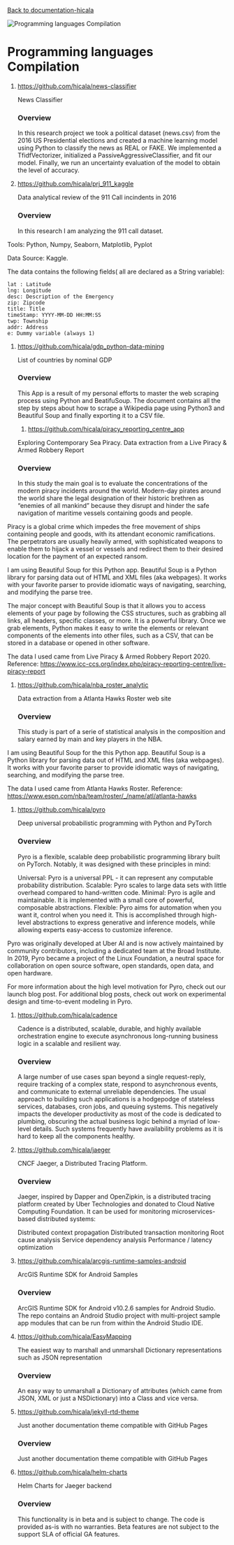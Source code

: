 [Back to documentation-hicala]( https://github.com/hicala/documentation-hicala)

![Programming languages Compilation](https://github.com/hicala/documentation-hicala/blob/main/images/Programming-languages-Compilation.jpg)

# Programming languages Compilation

1. https://github.com/hicala/news-classifier

   News Classifier 

   ### Overview

   In this research project we took a political dataset (news.csv) from the 2016 US Presidential elections and created a machine learning model using Python to classify the news as REAL or FAKE. We implemented a TfidfVectorizer, initialized a PassiveAggressiveClassifier, and fit our model. Finally, we run an uncertainty evaluation of the model to obtain the level of accuracy.

1. https://github.com/hicala/prj_911_kaggle

   Data analytical review of the 911 Call incindents in 2016

   ### Overview

   In this research I am analyzing the 911 call dataset.

Tools: Python, Numpy, Seaborn, Matplotlib, Pyplot

Data Source: Kaggle.

The data contains the following fields( all are declared as a String variable):

    lat : Latitude
    lng: Longitude
    desc: Description of the Emergency
    zip: Zipcode
    title: Title
    timeStamp: YYYY-MM-DD HH:MM:SS
    twp: Township
    addr: Address
    e: Dummy variable (always 1)


1. https://github.com/hicala/gdp_python-data-mining

   List of countries by nominal GDP 

   ### Overview

   This App is a result of my personal efforts to master the web scraping process using Python and BeatifuSoup. The document contains all the step by steps about how to scrape a Wikipedia page using Python3 and Beautiful Soup and finally exporting it to a CSV file.

   1. https://github.com/hicala/piracy_reporting_centre_app

   Exploring Contemporary Sea Piracy. Data extraction from a Live Piracy & Armed Robbery Report 

   ### Overview

   In this study the main goal is to evaluate the concentrations of the modern piracy incidents around the world. Modern-day pirates around the world share the legal designation of their historic brethren as “enemies of all mankind” because they disrupt and hinder the safe navigation of maritime vessels containing goods and people.

Piracy is a global crime which impedes the free movement of ships containing people and goods, with its attendant economic ramifications. The perpetrators are usually heavily armed, with sophisticated weapons to enable them to hijack a vessel or vessels and redirect them to their desired location for the payment of an expected ransom.

I am using Beautiful Soup for this Python app. Beautiful Soup is a Python library for parsing data out of HTML and XML files (aka webpages). It works with your favorite parser to provide idiomatic ways of navigating, searching, and modifying the parse tree.

The major concept with Beautiful Soup is that it allows you to access elements of your page by following the CSS structures, such as grabbing all links, all headers, specific classes, or more. It is a powerful library. Once we grab elements, Python makes it easy to write the elements or relevant components of the elements into other files, such as a CSV, that can be stored in a database or opened in other software.

The data I used came from Live Piracy & Armed Robbery Report 2020. Reference: https://www.icc-ccs.org/index.php/piracy-reporting-centre/live-piracy-report

1. https://github.com/hicala/nba_roster_analytic

   Data extraction from a Atlanta Hawks Roster web site 

   ### Overview

   This study is part of a serie of statistical analysis in the composition and salary earned by main and key players in the NBA.

I am using Beautiful Soup for the this Python app. Beautiful Soup is a Python library for parsing data out of HTML and XML files (aka webpages). It works with your favorite parser to provide idiomatic ways of navigating, searching, and modifying the parse tree.

The data I used came from Atlanta Hawks Roster. Reference: https://www.espn.com/nba/team/roster/_/name/atl/atlanta-hawks

1. https://github.com/hicala/pyro

   Deep universal probabilistic programming with Python and PyTorch 

   ### Overview

   Pyro is a flexible, scalable deep probabilistic programming library built on PyTorch. Notably, it was designed with these principles in mind:

    Universal: Pyro is a universal PPL - it can represent any computable probability distribution.
    Scalable: Pyro scales to large data sets with little overhead compared to hand-written code.
    Minimal: Pyro is agile and maintainable. It is implemented with a small core of powerful, composable abstractions.
    Flexible: Pyro aims for automation when you want it, control when you need it. This is accomplished through high-level abstractions to express generative and inference models, while allowing experts easy-access to customize inference.

Pyro was originally developed at Uber AI and is now actively maintained by community contributors, including a dedicated team at the Broad Institute. In 2019, Pyro became a project of the Linux Foundation, a neutral space for collaboration on open source software, open standards, open data, and open hardware.

For more information about the high level motivation for Pyro, check out our launch blog post. For additional blog posts, check out work on experimental design and time-to-event modeling in Pyro.

1. https://github.com/hicala/cadence

   Cadence is a distributed, scalable, durable, and highly available orchestration engine to execute asynchronous long-running business logic in a scalable and resilient way. 

   ### Overview

   A large number of use cases span beyond a single request-reply, require tracking of a complex state, respond to asynchronous events, and communicate to external unreliable dependencies. The usual approach to building such applications is a hodgepodge of stateless services, databases, cron jobs, and queuing systems. This negatively impacts the developer productivity as most of the code is dedicated to plumbing, obscuring the actual business logic behind a myriad of low-level details. Such systems frequently have availability problems as it is hard to keep all the components healthy.

1. https://github.com/hicala/jaeger

   CNCF Jaeger, a Distributed Tracing Platform.

   ### Overview

   Jaeger, inspired by Dapper and OpenZipkin, is a distributed tracing platform created by Uber Technologies and donated to Cloud Native Computing Foundation. It can be used for monitoring microservices-based distributed systems:

    Distributed context propagation
    Distributed transaction monitoring
    Root cause analysis
    Service dependency analysis
    Performance / latency optimization

1. https://github.com/hicala/arcgis-runtime-samples-android

   ArcGIS Runtime SDK for Android Samples 

   ### Overview

   ArcGIS Runtime SDK for Android v10.2.6 samples for Android Studio. The repo contains an Android Studio project with multi-project sample app modules that can be run from within the Android Studio IDE.

1. https://github.com/hicala/EasyMapping

   The easiest way to marshall and unmarshall Dictionary representations such as JSON representation 

   ### Overview

   An easy way to unmarshall a Dictionary of attributes (which came from JSON, XML or just a NSDictionary) into a Class and vice versa.

1. https://github.com/hicala/jekyll-rtd-theme

   Just another documentation theme compatible with GitHub Pages  

   ### Overview

   Just another documentation theme compatible with GitHub Pages

1. https://github.com/hicala/helm-charts

   Helm Charts for Jaeger backend 

   ### Overview

   This functionality is in beta and is subject to change. The code is provided as-is with no warranties. Beta features are not subject to the support SLA of official GA features.


